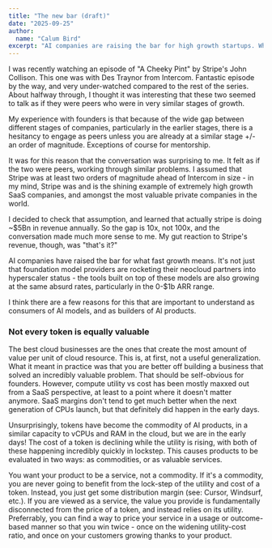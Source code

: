 ```yaml
---
title: "The new bar (draft)"
date: "2025-09-25"
author:
  name: "Calum Bird"
excerpt: "AI companies are raising the bar for high growth startups. Why?"
---
```


I was recently watching an episode of "A Cheeky Pint" by Stripe's John Collison. This one was with Des Traynor
from Intercom. Fantastic episode by the way, and very under-watched compared to the rest of the series. About
halfway through, I thought it was interesting that these two seemed to talk as if they were peers who were in
very similar stages of growth.

My experience with founders is that because of the wide gap between different stages of companies, particularly
in the earlier stages, there is a hesitancy to engage as peers unless you are already at a similar stage +/- an
order of magnitude. Exceptions of course for mentorship.

It was for this reason that the conversation was surprising to me. It felt as if the two were peers, working
through similar problems. I assumed that Stripe was at least two orders of magnitude ahead of Intercom in size -
in my mind, Stripe was and is the shining example of extremely high growth SaaS companies, and amongst the most
valuable private companies in the world.

I decided to check that assumption, and learned that actually stripe is doing ~$5Bn in revenue annually. So
the gap is 10x, not 100x, and the conversation made much more sense to me. My gut reaction to Stripe's revenue,
though, was "that's it?"

AI companies have raised the bar for what fast growth means. It's not just that foundation model providers are
rocketing their neocloud partners into hyperscaler status - the tools built on top of these models are also
growing at the same absurd rates, particularly in the 0-$1b ARR range.

I think there are a few reasons for this that are important to understand as consumers of AI models, and as
builders of AI products.

### Not every token is equally valuable
The best cloud businesses are the ones that create the most amount of value per unit of cloud resource. This
is, at first, not a useful generalization. What it meant in practice was that you are better off building a
business that solved an incredibly valuable problem. That should be self-obvious for founders. However, compute
utility vs cost has been mostly maxxed out from a SaaS perspective, at least to a point where it doesn't matter
anymore. SaaS margins don't tend to get much better when the next generation of CPUs launch, but that definitely
did happen in the early days.

Unsurprisingly, tokens have become the commodity of AI products, in a similar capacity to vCPUs and RAM in
the cloud, but we are in the early days! The cost of a token is declining while the utility is rising, with
both of these happening incredibly quickly in lockstep. This causes products to be evaluated in two ways: as
commodities, or as valuable services.

You want your product to be a service, not a commodity. If it's a commodity, you are never going to benefit from
the lock-step of the utility and cost of a token. Instead, you just get some distribution margin (see: Cursor,
Windsurf, etc.). If you are viewed as a service, the value you provide is fundamentally disconnected from the
price of a token, and instead relies on its utility. Preferrably, you can find a way to price your service in a
usage or outcome-based manner so that you win twice - once on the widening utility-cost ratio, and once on your
customers growing thanks to your product.